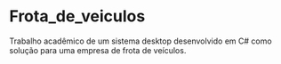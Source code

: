 # Frota_de_veiculos
Trabalho acadêmico de um sistema desktop desenvolvido em C# como solução para uma empresa de  frota de veículos. 
